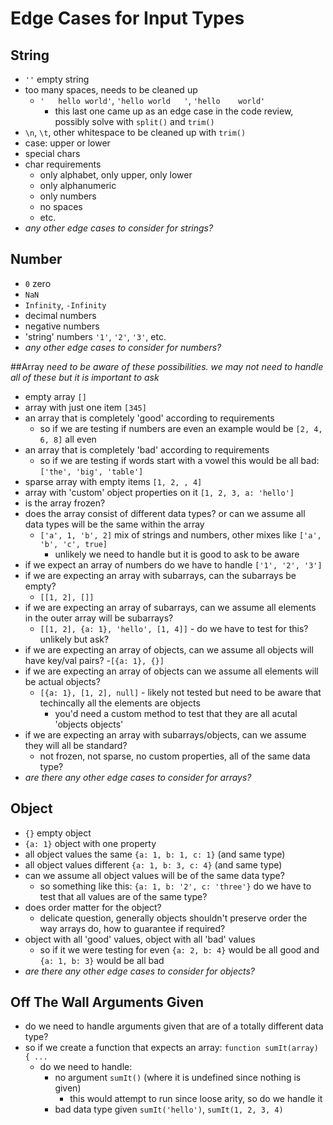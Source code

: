 # Edge Cases for Input Types

## String
- `''` empty string
- too many spaces, needs to be cleaned up
  - `'   hello world'`, `'hello world   '`, `'hello    world'`
    - this last one came up as an edge case in the code review, possibly solve with `split()` and `trim()`
- `\n`, `\t`, other whitespace to be cleaned up with `trim()`
- case: upper or lower
- special chars
- char requirements
  - only alphabet, only upper, only lower
  - only alphanumeric
  - only numbers
  - no spaces
  - etc.
- *any other edge cases to consider for strings?*

## Number
- `0` zero
- `NaN`
- `Infinity`, `-Infinity`
- decimal numbers
- negative numbers
- 'string' numbers `'1'`, `'2'`, `'3'`, etc.
- *any other edge cases to consider for numbers?*

##Array
*need to be aware of these possibilities. we may not need to handle all of these but it is important to ask*
- empty array `[]`
- array with just one item `[345]`
- an array that is completely 'good' according to requirements
  - so if we are testing if numbers are even an example would be `[2, 4, 6, 8]` all even
- an array that is completely 'bad' according to requirements
  - so if we are testing if words start with a vowel this would be all bad: `['the', 'big', 'table']`
- sparse array with empty items `[1, 2, , 4]`
- array with 'custom' object properties on it `[1, 2, 3, a: 'hello']`
- is the array frozen?
- does the array consist of different data types? or can we assume all data types will be the same within the array
  - `['a', 1, 'b', 2]` mix of strings and numbers, other mixes like `['a', 'b', 'c', true]`
    - unlikely we need to handle but it is good to ask to be aware
- if we expect an array of numbers do we have to handle `['1', '2', '3']`
- if we are expecting an array with subarrays, can the subarrays be empty?
  - `[[1, 2], []]`
- if we are expecting an array of subarrays, can we assume all elements in the outer array will be subarrays?
  - `[[1, 2], {a: 1}, 'hello', [1, 4]]` - do we have to test for this? unlikely but ask?
- if we are expecting an array of objects, can we assume all objects will have key/val pairs?
  -`[{a: 1}, {}]`
- if we are expecting an array of objects can we assume all elements will be actual objects?
  - `[{a: 1}, [1, 2], null]` - likely not tested but need to be aware that techincally all the elements are objects
    - you'd need a custom method to test that they are all acutal 'objects objects'
- if we are expecting an array with subarrays/objects, can we assume they will all be standard?
  - not frozen, not sparse, no custom properties, all of the same data type?
- *are there any other edge cases to consider for arrays?*

## Object
- `{}` empty object
- `{a: 1}` object with one property
- all object values the same `{a: 1, b: 1, c: 1}` (and same type)
- all object values different `{a: 1, b: 3, c: 4}` (and same type)
- can we assume all object values will be of the same data type?
  - so something like this: `{a: 1, b: '2', c: 'three'}` do we have to test that all values are of the same type?
- does order matter for the object?
  - delicate question, generally objects shouldn't preserve order the way arrays do, how to guarantee if required?
- object with all 'good' values, object with all 'bad' values
  - so if it we were testing for even `{a: 2, b: 4}` would be all good and `{a: 1, b: 3}` would be all bad
- *are there any other edge cases to consider for objects?*

## Off The Wall Arguments Given
- do we need to handle arguments given that are of a totally different data type?
- so if we create a function that expects an array: `function sumIt(array) { ... `
  - do we need to handle:
    - no argument `sumIt()` (where it is undefined since nothing is given)
      - this would attempt to run since loose arity, so do we handle it
    - bad data type given `sumIt('hello')`, `sumIt(1, 2, 3, 4)`
